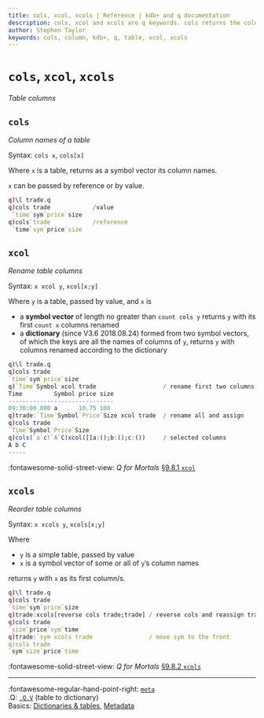 ```yaml
---
title: cols, xcol, xcols | Reference | kdb+ and q documentation
description: cols, xcol and xcols are q keywords. cols returns the column names of a table. xcol renames tablecolumns. xcols reorders table columns. 
author: Stephen Taylor
keywords: cols, column, kdb+, q, table, xcol, xcols
---
```

# `cols`, `xcol`, `xcols`


_Table columns_



## `cols`

_Column names of a table_

Syntax: `cols x`, `cols[x]`

Where `x` is a table, returns as a symbol vector its column names. 

`x` can be passed by reference or by value.

```q
q)\l trade.q
q)cols trade            /value
 `time`sym`price`size
q)cols`trade            /reference
 `time`sym`price`size
```


## `xcol`

_Rename table columns_

Syntax: `x xcol y`, `xcol[x;y]`

Where `y` is a table, passed by value, and `x` is 

-   a **symbol vector** of length no greater than `count cols y` returns `y` with its first `count x` columns renamed
-   a **dictionary** (since V3.6 2018.08.24) formed from two symbol vectors, of which the keys are all the names of columns of `y`, returns `y` with columns renamed according to the dictionary

```q
q)\l trade.q
q)cols trade
`time`sym`price`size
q)`Time`Symbol xcol trade                   / rename first two columns
Time         Symbol price size
------------------------------
09:30:00.000 a      10.75 100
q)trade:`Time`Symbol`Price`Size xcol trade  / rename all and assign
q)cols trade
`Time`Symbol`Price`Size
q)cols(`a`c!`A`C)xcol([]a:();b:();c:())     / selected columns
A b C
-----
```

:fontawesome-solid-street-view:
_Q for Mortals_
[§9.8.1 `xcol`](/q4m3/9_Queries_q-sql/#981-xcol)


## `xcols`

_Reorder table columns_

Syntax: `x xcols y`, `xcols[x;y]`

Where 

-   `y` is a simple table, passed by value
-   `x` is a symbol vector of some or all of `y`’s column names

returns `y` with `x` as its first column/s.

```q
q)\l trade.q
q)cols trade
`time`sym`price`size
q)trade:xcols[reverse cols trade;trade] / reverse cols and reassign trade
q)cols trade
`size`price`sym`time
q)trade:`sym xcols trade                / move sym to the front
q)cols trade
`sym`size`price`time
```

:fontawesome-solid-street-view:
_Q for Mortals_
[§9.8.2 `xcols`](/q4m3/9_Queries_q-sql/#982-xcols)


----
:fontawesome-regular-hand-point-right: 
[`meta`](meta.md)  
.Q: [`.Q.V`](dotq.md#qv-table-to-dict) (table to dictionary)  
Basics: [Dictionaries & tables](../basics/dictsandtables.md), 
[Metadata](../basics/metadata.md) 